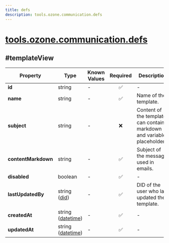 ```yaml
---
title: defs
description: tools.ozone.communication.defs
---
```


# [tools.ozone.communication.defs](https://github.com/myConsciousness/atproto.dart/blob/main/lexicons/tools/ozone/communication/defs.json)

## #templateView

| Property | Type | Known Values | Required | Description |
| --- | --- | --- | :---: | --- |
| **id** | string | - | ✅ | - |
| **name** | string | - | ✅ | Name of the template. |
| **subject** | string | - | ❌ | Content of the template, can contain markdown and variable placeholders. |
| **contentMarkdown** | string | - | ✅ | Subject of the message, used in emails. |
| **disabled** | boolean | - | ✅ | - |
| **lastUpdatedBy** | string ([did](https://atproto.com/specs/did)) | - | ✅ | DID of the user who last updated the template. |
| **createdAt** | string ([datetime](https://atproto.com/specs/lexicon#datetime)) | - | ✅ | - |
| **updatedAt** | string ([datetime](https://atproto.com/specs/lexicon#datetime)) | - | ✅ | - |
